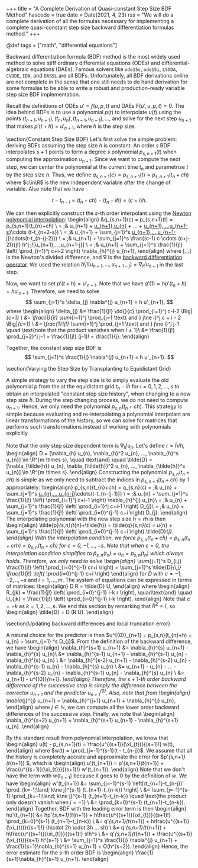 +++
title = "A Complete Derivation of Quasi-constant Step Size BDF Method"
hascode = true
date = Date(2021, 4, 23)
rss = "We will do a complete derivation of all the formulas necessary for
implementing a complete quasi-constant step size backward differentiation
formulas method."
+++

@def tags = ["math", "differential equations"]

Backward differentiation formula (BDF) method is the most widely used method
to solve stiff ordinary differential equations (ODEs) and differential-algebraic
equations (DAEs). Famous solvers like `ode15s`, `ode15i`, `LSODA`, `CVODE`,
`IDA`, and `DASSL` are all BDFs. Unfortunately, all BDF derivations online are
not complete in the sense that one still needs to do hand derivation for some
formulas to be able to write a robust and production-ready variable step size
BDF implementation.

Recall the definitions of ODEs $u' = f(u, p, t)$ and DAEs $F(u', u, p, t) = 0$.
The idea behind BDFs is to use a polynomial $p(t)$ to interpolate $u(t)$ using
the points $(t_{n+1}, u_{n+1}), (t_{n}, u_{n}), (t_{n-1}, u_{n-1}), ...$, and
solve for the next step $u_{n+1}$ that makes $p'(t+h) = u'_{n+1}$, where $h$ is
the step size.

\section{Constant Step Size BDF}
Let's first solve the simple problem: deriving BDFs assuming the step size $h$
is constant. An order $s$ BDF interpolates $s+1$ points to form a degree $s$
polynomial $p_{s,n+1}(t)$ when computing the approximation $u_{n+1}$. Since we
want to compute the next step, we can center the polynomial at the current time
$t_{n}$ and parametrize $t$ by the step size $h$. Thus, we define $q_{s,n+1}
(c) = p_{s,n+1}(t) = p_{s,n+1}(t_{n}+ch)$ where $c\in\R$ is the new independent
variable after the change of variable. Also note that we have

$$t- t_{n-i} = (t_{n} + ch) - (t_{n} - ih) = (c+i)h.$$

We can then explicitly construct the $s$-th order interpolant using the [Newton
polynomial interpolation](http://fourier.eng.hmc.edu/e176/lectures/ch7/node4.html):
\begin{align}
&q_{s,n+1}(c) = p_{s,n+1}(t) = p_{s,n+1}(t_{n}+ch) \\
= \;& u_{n+1} + [u_{n+1},u_{n}](t-t_{n+1}) + ... + [u_{n+1},...,u_{n+1-s}](t-t_{n+1})\cdots (t-t_{n+2-s}) \\
= \;& u_{n+1} + \sum_{j=1}^s [u_{n+1},...,u_{n+1-j}](t-t_{n+1})\cdots(t-t_{n-(j-2)}) \\
= \;& u_{n+1} + \sum_{j=1}^s \frac{(c-1) c \cdots (c+j-2)}{j!} h^j j![u_{n+1},...,u_{n+1-j}] \\
= \;& u_{n+1} + \sum_{j=1}^s \frac{1}{j!} \left( \prod_{i=1}^j c+i-2 \right) \nabla_{h}^{j} u_{n+1},
\end{align}
where $[...]$ is the Newton's divided difference, and $\nabla$ is the [backward
differentiation operator](https://en.wikipedia.org/wiki/Finite_difference#Higher-order_differences).
We used the relation $h^j j![u_{n+1},...,u_{n+1-j}] = \nabla_{h}^{j} u_{n+1}$
in the last step.

Now, we want to set $p'(t+h) = u'_{n+1}$. Note that we have $q'(1) = h p'(t_{n}
+h) = h u'_{n+1}$. Therefore, we need to solve
$$
\sum_{j=1}^s \delta_{j} \nabla^{j} u_{n+1} = h u'_{n+1},
$$
where
\begin{align}
\delta_{j} &= \frac{1}{j!} \dd{}{c} \prod_{i=1}^j c-i-2 \Big|_{c=1} \\
&= \frac{1}{j!} \sum_{i=1}^j \prod_{j=1 \text{ and } j\ne i}^j c + i - 2 \Big|_{c=1} \\
&= \frac{1}{j!} \sum_{i=1}^j \prod_{j=1 \text{ and } j\ne i}^j j-1 \quad \text{note that the product vanishes when $i\ne 1$}\\
&= \frac{1}{j!} \prod_{j=2}^j j-1 = \frac{1}{j!} (j-1)! = \frac{1}{j}.
\end{align}

Together, the constant step size BDF is
$$
\sum_{j=1}^s \frac{1}{j} \nabla^{j} u_{n+1} = h u'_{n+1}.
$$

\section{Varying the Step Size by Transplanting to Equidistant Grid}

A simple strategy to vary the step size is to simply evaluate the old polynomial
$p$ from the at the equidistant grid $t_{n} - i\tilde{h}$ for $i=0, 1, 2,..., s$
to obtain an interpolated "constant step size history", when changing to a new
step size $\tilde{h}$. During the step changing process, we do not need to
compute $u_{n+1}$. Hence, we only need the polynomial $p_{s,n}(t_{n}+ch)$. This
strategy is simple because evaluating and re-interpolating a polynomial
interpolant are linear transformations of the history, so we can solve for
matrices that performs such transformations instead of working with polynomials
explicitly.

Note that the only step size dependent term is $\nabla_{h}^{j} u_{n}$. Let's
define $r = \tilde{h}/h$,
\begin{align}
D = [\nabla_{h} u_{n}, \nabla_{h}^2 u_{n}, ..., \nabla_{h}^s u_{n}] \in \R^{m \times s},
\quad \text{and} \quad \tilde{D} = [\nabla_{\tilde{h}} u_{n}, \nabla_{\tilde{h}}^2 u_{n}, ..., \nabla_{\tilde{h}}^s u_{n}]  \in \R^{m \times s}.
\end{align}
Constructing the polynomial $p_{s,n}(t_{n}+ch)$ is simple as we only need to
subtract the indices in $p_{s,n+1}(t_{n}+ch)$ by 1 appropriately:
\begin{align}
p_{s,n}(t_{n}+ch) = q_{s,n}(c) = \;& u_{n} + \sum_{j=1}^s [u_{n},...,u_{n-j}](t-t_{n})\cdots(t-t_{n-(j-1)}) \\
= \;& u_{n} + \sum_{j=1}^s \frac{1}{j!} \left( \prod_{i=1}^j c+i-1 \right) \nabla_{h}^{j} u_{n}\\
= \;& u_{n} + \sum_{j=1}^s \frac{1}{j!} \left( \prod_{i=1}^j c+i-1 \right) D_{j}\\
= \;& u_{n} + \sum_{j=1}^s \frac{1}{j!} \left( \prod_{i=0}^{j-1} c+i \right) D_{j}.
\end{align}
The interpolating polynomial with the new step size $\tilde{h} = rh$ is then
\begin{align}
\tilde{p}_{s,n}(t_{n}+\tilde{h}) = \tilde{q}_{s,n}(c) = u_{n} + \sum_{j=1}^s \frac{1}{j!} \left( \prod_{i=0}^{j-1} c+i \right) \tilde{D}_{j}.
\end{align}
With the interpolation condition, we force $p_{s,n}(t_{n}+c\tilde{h}) =
p_{s,n}(t_{n}+crh) = \tilde{p}_{s,n}(t_{n}+c\tilde{h})$ for $c = 0, -1,
..., -s$. Note that when $c=0$, the interpolation condition simplifies to
$\tilde{p}_{s,n}(t_{n}) = u_{n} = p_{s,n}(t_{n})$ which always holds.
Therefore, we only need to solve
\begin{align}
\sum_{j=1}^s D_{i,j} \frac{1}{j!} \left( \prod_{i=0}^{j-1} cr+i \right) =
\sum_{j=1}^s \tilde{D}_{i,j} \frac{1}{j!} \left( \prod_{i=0}^{j-1} c+i \right)
\end{align}
for $\tilde{D}$ with $c = -1, -2, .., -s$ and $i = 1, ..., m$. The system of
equations can be expressed in terms of matrices:
\begin{align}
D R = \tilde{D} U,
\end{align}
where
\begin{align}
R_{jk} = \frac{1}{j!} \left( \prod_{i=0}^{j-1} i-k r \right), \quad\text{and}
\quad U_{jk} = \frac{1}{j!} \left( \prod_{i=0}^{j-1} i-k \right).
\end{align}
Note that $c = -k$ as $k=1,2,...,s$. We end this section by remarking that
$R^2=I$, so
\begin{align}
\tilde{D} = D (R U).
\end{align}

\section{Updating backward differences and local truncation error}

A natural choice for the predictor is then $u^{(0)}_{n+1} = p_{s,n}(t_{n}+h) = u_{n} + \sum_{j=1}
^s D_{j}$. From the definition of the backward difference, we have
\begin{align}
\nabla_{h}^{s+1} u_{n+1} &= \nabla_{h}^{s} u_{n+1} - \nabla_{h}^{s} u_{n}\\
&= \nabla_{h}^{s-1} u_{n+1} - \nabla_{h}^{s-1} u_{n} - \nabla_{h}^{s} u_{n} \\
&= \nabla_{h}^{s-2} u_{n+1} - \nabla_{h}^{s-2} u_{n} - \nabla_{h}^{s-1} u_{n} - \nabla_{h}^{s} u_{n} \\
&= u_{n+1} - u_{n} - ... - \nabla_{h}^{s-2} u_{n} - \nabla_{h}^{s-1} u_{n} - \nabla_{h}^{s} u_{n} \\
&= u_{n+1} - u^{(0)}_{n+1}.
\end{align}
Therefore, the $s+1$-th order backward difference of the successive step is
simply the difference between the corrector $u_{n+1}$ and the predictor $u^{(0)}
_{n+1}$. Also, note that from
\begin{align}
\nabla_{j}^{j} u_{n+1} = \nabla_{h}^{j+1} u_{n+1} + \nabla_{h}^{j} u_{n},
\end{align}
where $j\in\mathbb{N}$, we can compute all the lower order backward differences
of the successive step. Finally, we note that
\begin{align}
\nabla_{h}^{s+2} u_{n+1} = \nabla_{h}^{s+1} u_{n+1} - \nabla_{h}^{s+1} u_{n}.
\end{align}

By the standard result from polynomial interpolation, we know that
\begin{align}
u(t) - p_{s,n+1}(t) = \frac{u^{(s+1)}(\xi_{t})}{(s+1)!} w(t),
\end{align}
where $w(t) = \prod_{j=-1}^{s-1}(t - t_{n-j})$. We assume that all the history
is completely accrate and approximate the error for $p'_{s,n+1}(t_{n+1})
$, which is
\begin{align}
u'(t_{n+1}) = p'_{s,n+1}(t_{n+1}) + \frac{u^{(s+1)}(\xi_{t})}{(s+1)!} w'(t_{n+1}).
\end{align}
Note that we don't have the term with $w(t_{n+1})$ because it goes to $0$ by the
definition of $w$. We have
\begin{align}
w'(t_{n+1}) &= \sum_{j=-1}^{s-1} \left[(t_{n+1}-t_{n-j})' \prod_{k=-1\;\land\; k\ne j}^{s-1} (t_{n+1}-t_{n-k}) \right] \\
&= \sum_{j=-1}^{s-1} \prod_{k=-1\;\land\; k\ne j}^{s-1} (t_{n+1}-t_{n-k}) \quad
\text{the product only doesn't vanish when $j=-1$} \\
&= \prod_{k=0}^{s-1} (t_{n+1}-t_{n-k}).
\end{align}
Together, BDF with the leading error term is then
\begin{align}
hu'(t_{n+1}) &= hp'_{s,n+1}(t_{n+1}) + h\frac{u^{(s+1)}(\xi_{t})}{(s+1)!} \prod_{k=0}^{s-1} (t_{n+1}-t_{n-k}) \\
&= q'_{s,n+1}(t_{n+1}) + h\frac{u^{(s+1)}(\xi_{t})}{(s+1)!} (h\cdot 2h
\cdot 3h ... sh) \\
&= q'_{s,n+1}(t_{n+1}) + h\frac{u^{(s+1)}(\xi_{t})}{(s+1)!} s!h^s \\
&= q'_{s,n+1}(t_{n+1}) + \frac{u^{(s+1)}(\xi_{t})}{s+1} h^{s+1} \\
&= \sum_{j=1}^s \frac{1}{j} \nabla^{j} u_{n+1} + \frac{1}{s+1}\nabla_{h}^{s+1} u_{n+1} + O(h^{s+2}).
\end{align}
Hence, the error estimate for the $s$-th order BDF is
\begin{align}
\frac{1}{s+1}\nabla_{h}^{s+1} u_{n+1}.
\end{align}
